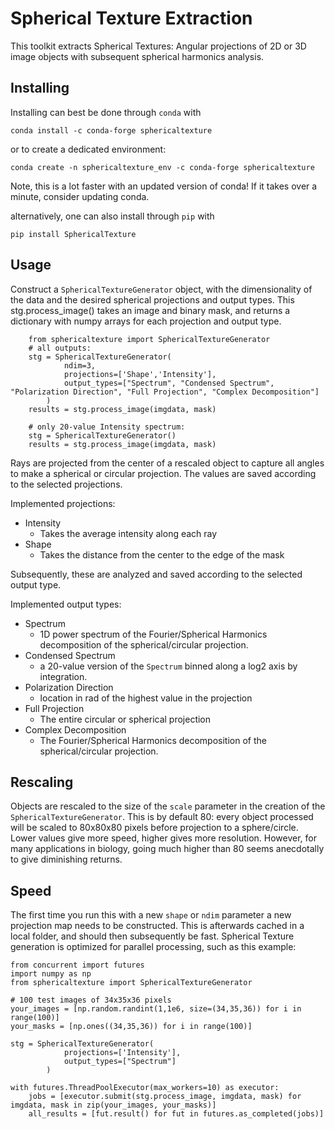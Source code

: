 # Spherical Texture Extraction 

This toolkit extracts Spherical Textures: Angular projections of 2D or 3D image objects with subsequent spherical harmonics analysis. 

## Installing

Installing can best be done through `conda` with
```
conda install -c conda-forge sphericaltexture
```
or to create a dedicated environment:
```
conda create -n sphericaltexture_env -c conda-forge sphericaltexture
```
Note, this is a lot faster with an updated version of conda! If it takes over a minute, consider updating conda.


alternatively, one can also install through `pip` with
```
pip install SphericalTexture
```

## Usage 

Construct a `SphericalTextureGenerator` object, with the dimensionality of the data and the desired spherical projections and output types.
This stg.process_image() takes an image and binary mask, and returns a dictionary with numpy arrays for each projection and output type.

```
    from sphericaltexture import SphericalTextureGenerator
    # all outputs:
    stg = SphericalTextureGenerator(
            ndim=3, 
            projections=['Shape','Intensity'], 
            output_types=["Spectrum", "Condensed Spectrum", "Polarization Direction", "Full Projection", "Complex Decomposition"]
        )
    results = stg.process_image(imgdata, mask)

    # only 20-value Intensity spectrum:
    stg = SphericalTextureGenerator()
    results = stg.process_image(imgdata, mask)
```
Rays are projected from the center of a rescaled object to capture all angles to make a spherical or circular projection. The values are saved according to the selected projections.

Implemented projections:
- Intensity
    - Takes the average intensity along each ray
- Shape
    - Takes the distance from the center to the edge of the mask 

Subsequently, these are analyzed and saved according to the selected output type.

Implemented output types:
- Spectrum
    - 1D power spectrum of the Fourier/Spherical Harmonics decomposition of the spherical/circular projection.
- Condensed Spectrum
    - a 20-value version of the `Spectrum` binned along a log2 axis by integration.
- Polarization Direction
    - location in rad of the highest value in the projection
- Full Projection
    - The entire circular or spherical projection
- Complex Decomposition
    - The Fourier/Spherical Harmonics decomposition of the spherical/circular projection.

## Rescaling

Objects are rescaled to the size of the `scale` parameter in the creation of the `SphericalTextureGenerator`. This is by default 80: every object processed will be scaled to 80x80x80 pixels before projection to a sphere/circle.  Lower values give more speed, higher gives more resolution. However, for many applications in biology, going much higher than 80 seems anecdotally to give diminishing returns.

## Speed

The first time you run this with a new `shape` or `ndim` parameter a new projection map needs to be constructed. This is afterwards cached in a local folder, and should then subsequently be fast. 
Spherical Texture generation is optimized for parallel processing, such as this example:

```
from concurrent import futures
import numpy as np
from sphericaltexture import SphericalTextureGenerator

# 100 test images of 34x35x36 pixels
your_images = [np.random.randint(1,1e6, size=(34,35,36)) for i in range(100)]
your_masks = [np.ones((34,35,36)) for i in range(100)]

stg = SphericalTextureGenerator(
            projections=['Intensity'], 
            output_types=["Spectrum"]
        )

with futures.ThreadPoolExecutor(max_workers=10) as executor:
    jobs = [executor.submit(stg.process_image, imgdata, mask) for imgdata, mask in zip(your_images, your_masks)]
    all_results = [fut.result() for fut in futures.as_completed(jobs)]
```

